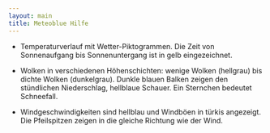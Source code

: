 ```yaml
---
layout: main
title: Meteoblue Hilfe
---
```

- Temperaturverlauf mit Wetter-Piktogrammen. Die Zeit von Sonnenaufgang bis Sonnenuntergang ist in gelb eingezeichnet.

- Wolken in verschiedenen Höhenschichten: wenige Wolken (hellgrau) bis dichte Wolken (dunkelgrau). Dunkle blauen Balken zeigen den stündlichen Niederschlag, hellblaue Schauer. Ein Sternchen bedeutet Schneefall.

- Windgeschwindigkeiten sind hellblau und Windböen in türkis angezeigt. Die Pfeilspitzen zeigen in die gleiche Richtung wie der Wind.